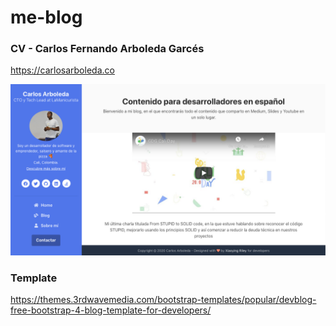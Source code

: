 # me-blog
### **CV - Carlos Fernando Arboleda Garcés**
https://carlosarboleda.co

![Preview](docs/images/preview.png)

### Template
https://themes.3rdwavemedia.com/bootstrap-templates/popular/devblog-free-bootstrap-4-blog-template-for-developers/